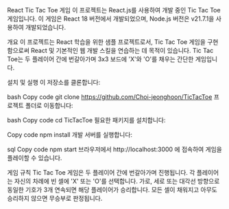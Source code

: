 React Tic Tac Toe 게임
이 프로젝트는 React.js를 사용하여 개발 중인 Tic Tac Toe 게임입니다. 이 게임은 React 18 버전에서 개발되었으며, Node.js 버전은 v21.7.1을 사용하여 개발되었습니다.

개요
이 프로젝트는 React 학습을 위한 샘플 프로젝트로서, Tic Tac Toe 게임을 구현함으로써 React 및 기본적인 웹 개발 스킬을 연습하는 데 목적이 있습니다. Tic Tac Toe는 두 플레이어 간에 번갈아가며 3x3 보드에 'X'와 'O'를 채우는 간단한 게임입니다.

설치 및 실행
이 저장소를 클론합니다:

bash
Copy code
git clone https://github.com/Choi-jeonghoon/TicTacToe
프로젝트 폴더로 이동합니다:

bash
Copy code
cd TicTacToe
필요한 패키지를 설치합니다:

Copy code
npm install
개발 서버를 실행합니다:

sql
Copy code
npm start
브라우저에서 http://localhost:3000 에 접속하여 게임을 플레이할 수 있습니다.

게임 규칙
Tic Tac Toe 게임은 두 플레이어 간에 번갈아가며 진행됩니다.
각 플레이어는 자신의 차례에 빈 셀에 'X' 또는 'O'를 선택합니다.
가로, 세로 또는 대각선 방향으로 동일한 기호가 3개 연속되면 해당 플레이어가 승리합니다.
모든 셀이 채워지고 아무도 승리하지 않으면 무승부로 판정됩니다.
